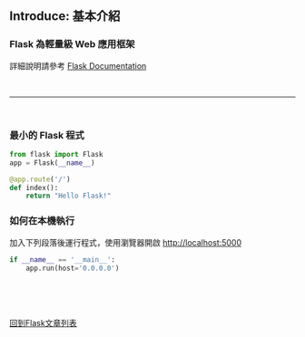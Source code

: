 ## Introduce: 基本介紹

### Flask 為輕量級 Web 應用框架
詳細說明請參考 [Flask Documentation](https://flask.palletsprojects.com/)

<br/>

---

<br/>

### 最小的 Flask 程式
```python
from flask import Flask
app = Flask(__name__)

@app.route('/')
def index():
	return "Hello Flask!"
```

### 如何在本機執行
加入下列段落後運行程式，使用瀏覽器開啟 [http://localhost:5000](http://localhost:5000)
```python
if __name__ == '__main__':
    app.run(host='0.0.0.0')
```

<br/><br/><br/>

[回到Flask文章列表](index.md)

<br/>
